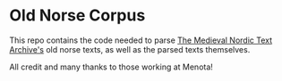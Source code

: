 # Old Norse Corpus

This repo contains the code needed to parse [The Medieval Nordic Text Archive's](https://www.menota.org/) old norse texts, as well as the parsed texts themselves.

All credit and many thanks to those working at Menota!